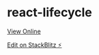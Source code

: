 # react-lifecycle

[View Online](https://react-lifecycle-jelleyz.stackblitz.io)

[Edit on StackBlitz ⚡️](https://stackblitz.com/edit/react-lifecycle-jelleyz)
